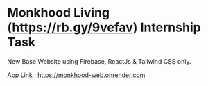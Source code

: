 # Monkhood Living (https://rb.gy/9vefav) Internship Task

New Base Website using Firebase, ReactJs & Tailwind CSS only.

App Link : https://monkhood-web.onrender.com